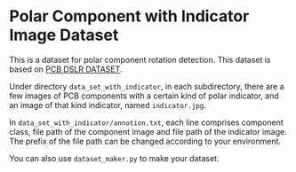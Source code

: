 # Polar Component with Indicator Image Dataset

This is a dataset for polar component rotation detection. This dataset is based on [PCB DSLR DATASET](https://zenodo.org/record/3886553\#.ZDu-fj1By0q).

Under directory `data_set_with_indicator`, in each subdirectory, there are a few images of PCB components with a certain kind of polar indicator, and an image of that kind indicator, named `indicator.jpg`.

In `data_set_with_indicator/annotion.txt`, each line comprises component class, file path of the component image and file path of the indicator image. The prefix of the file path can be changed according to your environment.

You can also use `dataset_maker.py` to make your dataset.
